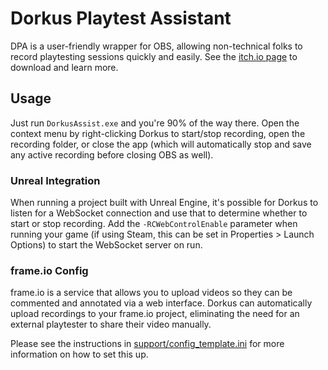 # Dorkus Playtest Assistant

DPA is a user-friendly wrapper for OBS, allowing non-technical folks to record playtesting sessions quickly and easily. See the [itch.io page](https://nogoblin.itch.io/dorkus-playtest-assistant) to download and learn more.

## Usage

Just run `DorkusAssist.exe` and you're 90% of the way there. Open the context menu by right-clicking Dorkus to start/stop recording, open the recording folder, or close the app (which will automatically stop and save any active recording before closing OBS as well).

### Unreal Integration
When running a project built with Unreal Engine, it's possible for Dorkus to listen for a WebSocket connection and use that to determine whether to start or stop recording. Add the `-RCWebControlEnable` parameter when running your game (if using Steam, this can be set in Properties > Launch Options) to start the WebSocket server on run.

### frame.io Config
frame.io is a service that allows you to upload videos so they can be commented and annotated via a web interface. Dorkus can automatically upload recordings to your frame.io project, eliminating the need for an external playtester to share their video manually.

Please see the instructions in [support/config_template.ini](support/config_template.ini) for more information on how to set this up.
